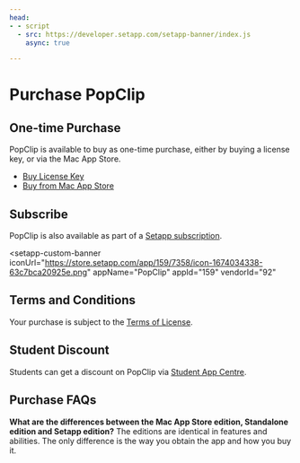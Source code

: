 ```yaml
---
head:
- - script
  - src: https://developer.setapp.com/setapp-banner/index.js
    async: true

---
```

# Purchase PopClip

## One-time Purchase

PopClip is available to buy as one-time purchase, either by buying a license
key, or via the Mac App Store.

- <a href ="#!" id="buy_license_link">Buy License Key</a>
- [Buy from Mac App Store](https://pilotmoon.com/link/popclip/mas)

## Subscribe

PopClip is also available as part of a
[Setapp subscription](https://go.setapp.com/stp304?refAppId=159&refVendorId=92).

<setapp-custom-banner
 iconUrl="https://store.setapp.com/app/159/7358/icon-1674034338-63c7bca20925e.png"
 appName="PopClip"
 appId="159"
 vendorId="92"
></setapp-custom-banner>

## Terms and Conditions

Your purchase is subject to the [Terms of License](/terms).

## Student Discount

Students can get a discount on PopClip via
[Student App Centre](https://studentappcentre.com/app/popclip).

## Purchase FAQs

**What are the differences between the Mac App Store edition, Standalone edition
and Setapp edition?** The editions are identical in features and abilities. The
only difference is the way you obtain the app and how you buy it.

<script setup>
import { onMounted } from 'vue'
import { loadScript } from '/loadScript'

onMounted(async () => {
	console.log("onMounted");

	if (typeof Paddle === "undefined") {
		await loadScript("https://cdn.paddle.com/paddle/paddle.js");
		Paddle.Setup({ vendor: 161988, eventCallback: function(args) {
			console.log("Paddle event", args);
		}});
	}

	function openCheckout() {
		console.log("openCheckout");
		Paddle.Checkout.open({ product: 818494 });
	}

	const buyLink = document.getElementById('buy_license_link');
	buyLink.addEventListener('click', openCheckout);

	Paddle.Product.Prices(818494, function(prices) {
		console.log(prices);
		let price = prices.price.gross;
		if (price.endsWith('.00')) {
			price = price.substring(0, price.length - 3);
		}
		if(prices.country === 'CN') {
			buyLink.textContent = 'Buy License Key (¥89)';
			buyLink.href = 'https://store.lizhi.io/site/products/id/612?cid=pchuiuf8';
			buyLink.removeEventListener('click', openCheckout);
		} else {
			buyLink.textContent = `Buy License Key (${price})`;
		}		
	});
});
</script>
